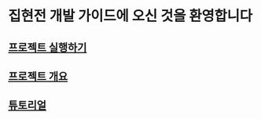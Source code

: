 # 집현전 개발 가이드에 오신 것을 환영합니다

## [프로젝트 실행하기](./tutorials/setup.md)

## [프로젝트 개요](./explanation.md)

## [튜토리얼](./tutorials/contract.md)
